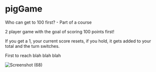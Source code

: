 # pigGame
Who can get to 100 first?  - Part of a course

2 player game with the goal of scoring 100 points first!

If you get a 1, your current score resets, if you hold, it gets added to your total and the turn switches.

First to reach blah blah blah




![Screenshot (68)](https://user-images.githubusercontent.com/81745636/116611055-8ee9d180-a953-11eb-89a2-26d2c33f2360.png)
